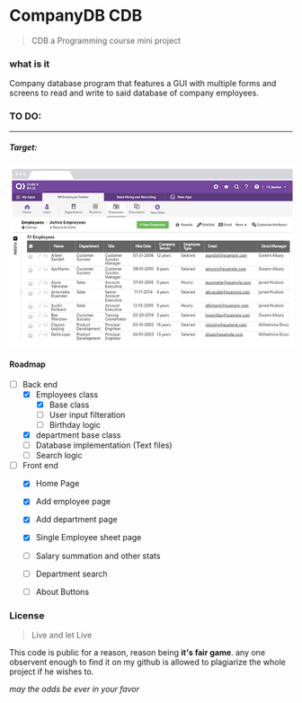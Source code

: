 # CompanyDB CDB

> CDB a Programming course mini project

### what is it

Company database program that features a GUI with multiple forms and screens to read and write to said database of company employees.

###  TO DO:
---

##### Target:
![Demo picture](https://raw.githubusercontent.com/karimkohel/CompanyDB/main/example1.PNG "Demo")


#### Roadmap
- [ ] Back end
    - [X] Employees class
        - [X] Base class
        - [ ] User input filteration
        - [ ] Birthday logic
    - [X] department base class
    - [ ] Database implementation (Text files)
    - [ ] Search logic
- [ ] Front end
    - [X] Home Page
    - [X] Add employee page
    - [X] Add department page
    - [X] Single Employee sheet page
    - [ ] Salary summation and other stats
    - [ ] Department search
    - [ ] About Buttons


### License 
> Live and let Live

This code is public for a reason, reason being **it's fair game**.
any one observent enough to find it on my github is allowed to plagiarize the whole project if he wishes to.

*may the odds be ever in your favor*

